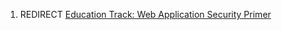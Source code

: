 1.  REDIRECT [Education Track: Web Application Security
    Primer](Education_Track:_Web_Application_Security_Primer "wikilink")